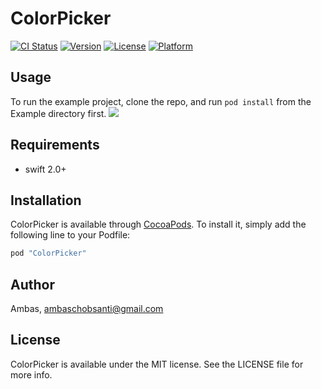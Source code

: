 # ColorPicker

[![CI Status](http://img.shields.io/travis/ambas/ColorPicker.svg?style=flat)](https://travis-ci.org/ambas/ColorPicker)
[![Version](https://img.shields.io/cocoapods/v/ColorPicker.svg?style=flat)](http://cocoapods.org/pods/ColorPicker)
[![License](https://img.shields.io/cocoapods/l/ColorPicker.svg?style=flat)](http://cocoapods.org/pods/ColorPicker)
[![Platform](https://img.shields.io/cocoapods/p/ColorPicker.svg?style=flat)](http://cocoapods.org/pods/ColorPicker)

## Usage

To run the example project, clone the repo, and run `pod install` from the Example directory first.
![](https://github.com/ambas/ColorPicker/blob/master/sample.gif)

## Requirements
- swift 2.0+

## Installation

ColorPicker is available through [CocoaPods](http://cocoapods.org). To install
it, simply add the following line to your Podfile:

```ruby
pod "ColorPicker"
```

## Author

Ambas, ambaschobsanti@gmail.com

## License

ColorPicker is available under the MIT license. See the LICENSE file for more info.
